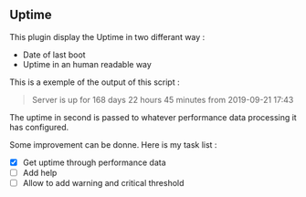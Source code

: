 ## Uptime

This plugin display the Uptime in two differant way :
* Date of last boot
* Uptime in an human readable way

This is a exemple of the output of this script :
> Server is up for 168 days 22 hours 45 minutes from 2019-09-21 17:43

The uptime in second is passed to whatever performance data processing it has configured.

Some improvement can be donne.
Here is my task list :
- [x] Get uptime through performance data
- [ ] Add help
- [ ] Allow to add warning and critical threshold
